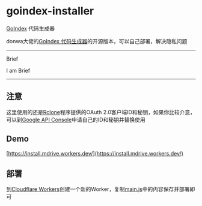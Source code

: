 # goindex-installer
[GoIndex](https://github.com/donwa/goindex) 代码生成器

donwa大佬的[GoIndex 代码生成器](https://install.gd.workers.dev/)的开源版本，可以自己部署，解决隐私问题
***********
Brief

I am Brief
***********
## 注意
这里使用的还是[Rclone](https://github.com/rclone/rclone)程序提供的OAuth 2.0客户端ID和秘钥，如果你比较介意，可以到[Google API Console](https://console.developers.google.com)申请自己的ID和秘钥并替换使用

## Demo
[https://install.mdrive.workers.dev/](https://install.mdrive.workers.dev/)

## 部署
到[Cloudflare Workers](https://dash.cloudflare.com)创建一个新的Worker，复制[main.js](main.js)中的内容保存并部署即可
